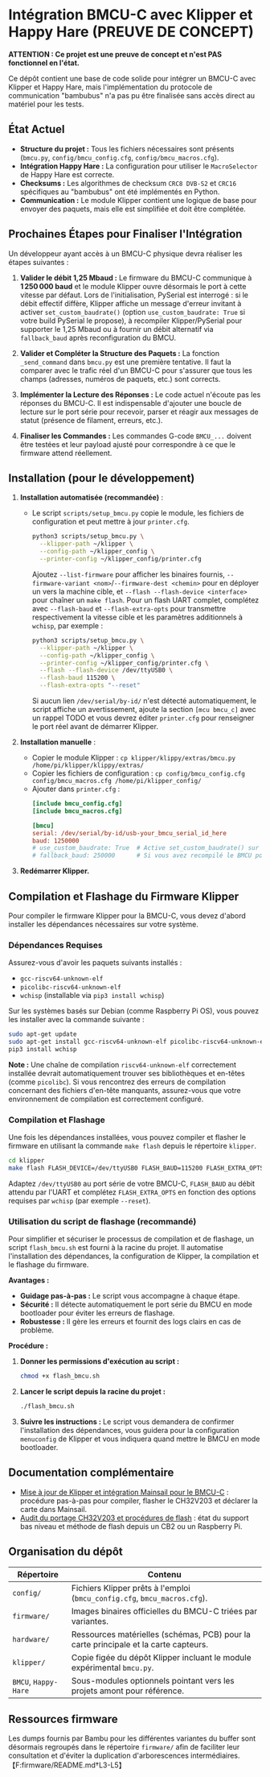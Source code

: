 # Intégration BMCU-C avec Klipper et Happy Hare (PREUVE DE CONCEPT)

**ATTENTION : Ce projet est une preuve de concept et n'est PAS fonctionnel en l'état.**

Ce dépôt contient une base de code solide pour intégrer un BMCU-C avec Klipper et Happy Hare, mais l'implémentation du protocole de communication "bambubus" n'a pas pu être finalisée sans accès direct au matériel pour les tests.

## État Actuel

*   **Structure du projet :** Tous les fichiers nécessaires sont présents (`bmcu.py`, `config/bmcu_config.cfg`, `config/bmcu_macros.cfg`).
*   **Intégration Happy Hare :** La configuration pour utiliser le `MacroSelector` de Happy Hare est correcte.
*   **Checksums :** Les algorithmes de checksum `CRC8 DVB-S2` et `CRC16` spécifiques au "bambubus" ont été implémentés en Python.
*   **Communication :** Le module Klipper contient une logique de base pour envoyer des paquets, mais elle est simplifiée et doit être complétée.

## Prochaines Étapes pour Finaliser l'Intégration

Un développeur ayant accès à un BMCU-C physique devra réaliser les étapes suivantes :

1.  **Valider le débit 1,25 Mbaud :** Le firmware du BMCU-C communique à **1 250 000 baud** et le module Klipper ouvre désormais le port à cette vitesse par défaut. Lors de l'initialisation, PySerial est interrogé : si le débit effectif diffère, Klipper affiche un message d'erreur invitant à activer `set_custom_baudrate()` (option `use_custom_baudrate: True` si votre build PySerial le propose), à recompiler Klipper/PySerial pour supporter le 1,25 Mbaud ou à fournir un débit alternatif via `fallback_baud` après reconfiguration du BMCU.

2.  **Valider et Compléter la Structure des Paquets :** La fonction `_send_command` dans `bmcu.py` est une première tentative. Il faut la comparer avec le trafic réel d'un BMCU-C pour s'assurer que tous les champs (adresses, numéros de paquets, etc.) sont corrects.

3.  **Implémenter la Lecture des Réponses :** Le code actuel n'écoute pas les réponses du BMCU-C. Il est indispensable d'ajouter une boucle de lecture sur le port série pour recevoir, parser et réagir aux messages de statut (présence de filament, erreurs, etc.).

4.  **Finaliser les Commandes :** Les commandes G-code `BMCU_...` doivent être testées et leur payload ajusté pour correspondre à ce que le firmware attend réellement.

## Installation (pour le développement)

1.  **Installation automatisée (recommandée)** :
    *   Le script `scripts/setup_bmcu.py` copie le module, les fichiers de configuration et peut mettre à jour `printer.cfg`.
        ```bash
        python3 scripts/setup_bmcu.py \
          --klipper-path ~/klipper \
          --config-path ~/klipper_config \
          --printer-config ~/klipper_config/printer.cfg
        ```
        Ajoutez `--list-firmware` pour afficher les binaires fournis, `--firmware-variant <nom>`/`--firmware-dest <chemin>` pour en déployer un vers la machine cible, et `--flash --flash-device <interface>` pour chaîner un `make flash`. Pour un flash UART complet, complétez avec `--flash-baud` et `--flash-extra-opts` pour transmettre respectivement la vitesse cible et les paramètres additionnels à `wchisp`, par exemple :
        ```bash
        python3 scripts/setup_bmcu.py \
          --klipper-path ~/klipper \
          --config-path ~/klipper_config \
          --printer-config ~/klipper_config/printer.cfg \
          --flash --flash-device /dev/ttyUSB0 \
          --flash-baud 115200 \
          --flash-extra-opts "--reset"
        ```
        Si aucun lien `/dev/serial/by-id/` n'est détecté automatiquement, le script affiche un avertissement, ajoute la section `[mcu bmcu_c]` avec un rappel TODO et vous devrez éditer `printer.cfg` pour renseigner le port réel avant de démarrer Klipper.

2.  **Installation manuelle** :
    *   Copier le module Klipper : `cp klipper/klippy/extras/bmcu.py /home/pi/klipper/klippy/extras/`
    *   Copier les fichiers de configuration : `cp config/bmcu_config.cfg config/bmcu_macros.cfg /home/pi/klipper_config/`
    *   Ajouter dans `printer.cfg` :
        ```cfg
        [include bmcu_config.cfg]
        [include bmcu_macros.cfg]

        [bmcu]
        serial: /dev/serial/by-id/usb-your_bmcu_serial_id_here
        baud: 1250000
        # use_custom_baudrate: True  # Active set_custom_baudrate() sur une build PySerial patchée
        # fallback_baud: 250000      # Si vous avez recompilé le BMCU pour un autre débit
        ```

3.  **Redémarrer Klipper.**

## Compilation et Flashage du Firmware Klipper

Pour compiler le firmware Klipper pour la BMCU-C, vous devez d'abord installer les dépendances nécessaires sur votre système.

### Dépendances Requises

Assurez-vous d'avoir les paquets suivants installés :

*   `gcc-riscv64-unknown-elf`
*   `picolibc-riscv64-unknown-elf`
*   `wchisp` (installable via `pip3 install wchisp`)

Sur les systèmes basés sur Debian (comme Raspberry Pi OS), vous pouvez les installer avec la commande suivante :

```bash
sudo apt-get update
sudo apt-get install gcc-riscv64-unknown-elf picolibc-riscv64-unknown-elf
pip3 install wchisp
```

**Note :** Une chaîne de compilation `riscv64-unknown-elf` correctement installée devrait automatiquement trouver ses bibliothèques et en-têtes (comme `picolibc`). Si vous rencontrez des erreurs de compilation concernant des fichiers d'en-tête manquants, assurez-vous que votre environnement de compilation est correctement configuré.

### Compilation et Flashage

Une fois les dépendances installées, vous pouvez compiler et flasher le firmware en utilisant la commande `make flash` depuis le répertoire `klipper`.

```bash
cd klipper
make flash FLASH_DEVICE=/dev/ttyUSB0 FLASH_BAUD=115200 FLASH_EXTRA_OPTS="--reset"
```

Adaptez `/dev/ttyUSB0` au port série de votre BMCU-C, `FLASH_BAUD` au débit attendu par l'UART et complétez `FLASH_EXTRA_OPTS` en fonction des options requises par `wchisp` (par exemple `--reset`).

### Utilisation du script de flashage (recommandé)

Pour simplifier et sécuriser le processus de compilation et de flashage, un script `flash_bmcu.sh` est fourni à la racine du projet. Il automatise l'installation des dépendances, la configuration de Klipper, la compilation et le flashage du firmware.

**Avantages :**

*   **Guidage pas-à-pas :** Le script vous accompagne à chaque étape.
*   **Sécurité :** Il détecte automatiquement le port série du BMCU en mode bootloader pour éviter les erreurs de flashage.
*   **Robustesse :** Il gère les erreurs et fournit des logs clairs en cas de problème.

**Procédure :**

1.  **Donner les permissions d'exécution au script :**
    ```bash
    chmod +x flash_bmcu.sh
    ```

2.  **Lancer le script depuis la racine du projet :**
    ```bash
    ./flash_bmcu.sh
    ```

3.  **Suivre les instructions :** Le script vous demandera de confirmer l'installation des dépendances, vous guidera pour la configuration `menuconfig` de Klipper et vous indiquera quand mettre le BMCU en mode bootloader.

## Documentation complémentaire

*   [Mise à jour de Klipper et intégration Mainsail pour le BMCU-C](docs/bmcu_c_flashing_mainsail.md) : procédure pas-à-pas pour compiler, flasher le CH32V203 et déclarer la carte dans Mainsail.
*   [Audit du portage CH32V203 et procédures de flash](docs/ch32v203_audit_et_flash.md) : état du support bas niveau et méthode de flash depuis un CB2 ou un Raspberry Pi.

## Organisation du dépôt

| Répertoire | Contenu |
| --- | --- |
| `config/` | Fichiers Klipper prêts à l'emploi (`bmcu_config.cfg`, `bmcu_macros.cfg`). |
| `firmware/` | Images binaires officielles du BMCU-C triées par variantes. |
| `hardware/` | Ressources matérielles (schémas, PCB) pour la carte principale et la carte capteurs. |
| `klipper/` | Copie figée du dépôt Klipper incluant le module expérimental `bmcu.py`. |
| `BMCU`, `Happy-Hare` | Sous-modules optionnels pointant vers les projets amont pour référence. |

## Ressources firmware

Les dumps fournis par Bambu pour les différentes variantes du buffer sont désormais regroupés dans le répertoire `firmware/` afin de faciliter leur consultation et d'éviter la duplication d'arborescences intermédiaires.【F:firmware/README.md†L3-L5】

